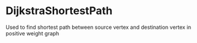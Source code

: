 # DijkstraShortestPath
Used to find shortest path between source vertex and destination vertex in positive weight graph
